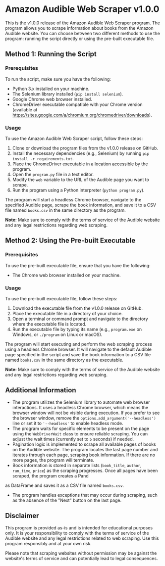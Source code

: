 # Amazon Audible Web Scraper v1.0.0

This is the v1.0.0 release of the Amazon Audible Web Scraper program. The program allows you to scrape information about books from the Amazon Audible website. You can choose between two different methods to use the program: running the script directly or using the pre-built executable file.

## Method 1: Running the Script

### Prerequisites

To run the script, make sure you have the following:

- Python 3.x installed on your machine.
- The Selenium library installed (`pip install selenium`).
- Google Chrome web browser installed.
- ChromeDriver executable compatible with your Chrome version (available at https://sites.google.com/a/chromium.org/chromedriver/downloads).

### Usage

To use the Amazon Audible Web Scraper script, follow these steps:

1. Clone or download the program files from the v1.0.0 release on GitHub.
2. Install the necessary dependencies (e.g., Selenium) by running `pip install -r requirements.txt`.
3. Place the ChromeDriver executable in a location accessible by the program.
4. Open the `program.py` file in a text editor.
5. Modify the `web` variable to the URL of the Audible page you want to scrape.
6. Run the program using a Python interpreter (`python program.py`).

The program will start a headless Chrome browser, navigate to the specified Audible page, scrape the book information, and save it to a CSV file named `books.csv` in the same directory as the program.

**Note:** Make sure to comply with the terms of service of the Audible website and any legal restrictions regarding web scraping.

## Method 2: Using the Pre-built Executable

### Prerequisites

To use the pre-built executable file, ensure that you have the following:

- The Chrome web browser installed on your machine.

### Usage

To use the pre-built executable file, follow these steps:

1. Download the executable file from the v1.0.0 release on GitHub.
2. Place the executable file in a directory of your choice.
3. Open a terminal or command prompt and navigate to the directory where the executable file is located.
4. Run the executable file by typing its name (e.g., `program.exe` on Windows, or `./program` on Linux or macOS).

The program will start executing and perform the web scraping process using a headless Chrome browser. It will navigate to the default Audible page specified in the script and save the book information to a CSV file named `books.csv` in the same directory as the executable.

**Note:** Make sure to comply with the terms of service of the Audible website and any legal restrictions regarding web scraping.

## Additional Information

- The program utilizes the Selenium library to automate web browser interactions. It uses a headless Chrome browser, which means the browser window will not be visible during execution. If you prefer to see the browser window, remove the `options.add_argument('--headless')` line or set it to `'--headless'` to enable headless mode.
- The program waits for specific elements to be present on the page using the `WebDriverWait` class to ensure reliable scraping. You can adjust the wait times (currently set to `5` seconds) if needed.
- Pagination logic is implemented to scrape all available pages of books on the Audible website. The program locates the last page number and iterates through each page, scraping book information. If there are no more pages, the program will terminate.
- Book information is stored in separate lists (`book_title`, `author`, `run_time`, `price`) as the scraping progresses. Once all pages have been scraped, the program creates a Pand

as DataFrame and saves it as a CSV file named `books.csv`.
- The program handles exceptions that may occur during scraping, such as the absence of the "Next" button on the last page.

## Disclaimer

This program is provided as-is and is intended for educational purposes only. It is your responsibility to comply with the terms of service of the Audible website and any legal restrictions related to web scraping. Use this program responsibly and at your own risk.

Please note that scraping websites without permission may be against the website's terms of service and can potentially lead to legal consequences.